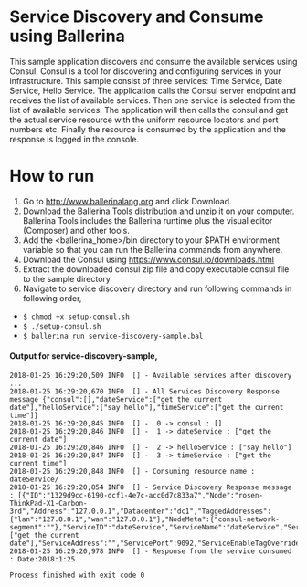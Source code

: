 # Service Discovery and Consume using Ballerina 

This sample application discovers and consume the available services using Consul. Consul is a tool for discovering and 
configuring services in your infrastructure. This sample consist of three services: Time Service, Date Service, Hello
 Service. The application calls the Consul server endpoint and receives the list of available services. Then one 
 service is selected from the list of available services. The application will then calls the consul and get the actual 
 service resource with the uniform resource locators and port numbers etc. Finally the resource is consumed by the 
 application and the response is logged in the console.
 
 
# How to run
1) Go to http://www.ballerinalang.org and click Download.
2) Download the Ballerina Tools distribution and unzip it on your computer. Ballerina Tools includes the Ballerina runtime plus
the visual editor (Composer) and other tools.
3) Add the <ballerina_home>/bin directory to your $PATH environment variable so that you can run the Ballerina commands from anywhere.
4) Download the Consul using https://www.consul.io/downloads.html
5) Extract the downloaded consul zip file and copy executable consul file to the sample directory
5) Navigate to service discovery directory and run following commands in following 
order, 

 * `$ chmod +x setup-consul.sh`
 * `$ ./setup-consul.sh`
 * `$ ballerina run service-discovery-sample.bal`
#### Output for service-discovery-sample,


    2018-01-25 16:29:20,509 INFO  [] - Available services after discovery ...
    2018-01-25 16:29:20,670 INFO  [] - All Services Discovery Response message {"consul":[],"dateService":["get the current date"],"helloService":["say hello"],"timeService":["get the current time"]} 
    2018-01-25 16:29:20,845 INFO  [] -  0 -> consul : [] 
    2018-01-25 16:29:20,846 INFO  [] -  1 -> dateService : ["get the current date"] 
    2018-01-25 16:29:20,846 INFO  [] -  2 -> helloService : ["say hello"] 
    2018-01-25 16:29:20,847 INFO  [] -  3 -> timeService : ["get the current time"] 
    2018-01-25 16:29:20,848 INFO  [] - Consuming resource name : dateService/ 
    2018-01-25 16:29:20,854 INFO  [] - Service Discovery Response message : [{"ID":"1329d9cc-6190-dcf1-4e7c-acc0d7c833a7","Node":"rosen-ThinkPad-X1-Carbon-3rd","Address":"127.0.0.1","Datacenter":"dc1","TaggedAddresses":{"lan":"127.0.0.1","wan":"127.0.0.1"},"NodeMeta":{"consul-network-segment":""},"ServiceID":"dateService","ServiceName":"dateService","ServiceTags":["get the current date"],"ServiceAddress":"","ServicePort":9092,"ServiceEnableTagOverride":false,"CreateIndex":8,"ModifyIndex":8}] 
    2018-01-25 16:29:20,978 INFO  [] - Response from the service consumed : Date:2018:1:25 
    
    Process finished with exit code 0
